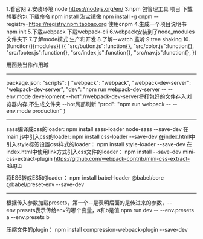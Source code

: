 1.看官网
2.安装环境 node https://nodejs.org/en/
3.npm 包管理工具 项目 下载想要的包 下载命令  npm install  淘宝镜像 npm install -g cnpm --registry=https://registry.npm.taobao.org  使用cnpm
4.生成一个项目说明书 npm init
5.下载webpack  下载webpack-cli
6.webpack安装到了node_modules文件夹下
7.了解mode模式 生产和开发
8.了解--watch 监听
9.tree shaking
10.(funciton(){modules})
({
    "src/button.js":function{},
    "src/color.js":function{},
    "src/footer.js":function{},
    "src/index.js":function{},
    "src/nav.js":function{},
})

用函数当作作用域

------------------------------------------------------
package.json:
"scripts": {
    "webpack": "webpack",
    "webpack-dev-server": "webpack-dev-server",
    "dev": "npm run webpack-dev-server -- --env.mode development --hot",//webpack-dev-server将打包好的文件存入浏览器内存,不生成文件夹  --hot局部刷新
    "prod": "npm run webpack -- --env.mode production"
}



-----------------------------------------------------------
sass编译成css的loader:
npm install sass-loader node-sass --save-dev
在main.js中引入css的loader:
npm install css-loader --save-dev
在index.html中引入style标签设置css样式的loader：
npm install style-loader --save-dev
在index.html中使用link方式引入css文件的loader：
npm install --save-dev mini-css-extract-plugin
https://github.com/webpack-contrib/mini-css-extract-plugin

将ES6转成ES5的loader：
npm install babel-loader @babel/core @babel/preset-env --save-dev



--------------------------------------------------------------------------------------------
根据传入参数加载presets，第一个--是表明后面的是传进来的参数，--env.presets表示传给env的哪个变量，a和b是值
npm run dev -- --env.presets a --env.presets b


压缩文件的plugin：
npm install compression-webpack-plugin --save-dev


